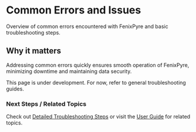 # Common Errors and Issues

Overview of common errors encountered with FenixPyre and basic troubleshooting steps.


## Why it matters
Addressing common errors quickly ensures smooth operation of FenixPyre, minimizing downtime and maintaining data security.

This page is under development. For now, refer to general troubleshooting guides.

### Next Steps / Related Topics
Check out [Detailed Troubleshooting Steps](/09-troubleshooting-&-faq/index) or visit the [User Guide](/05-user-guide/index) for related topics.

